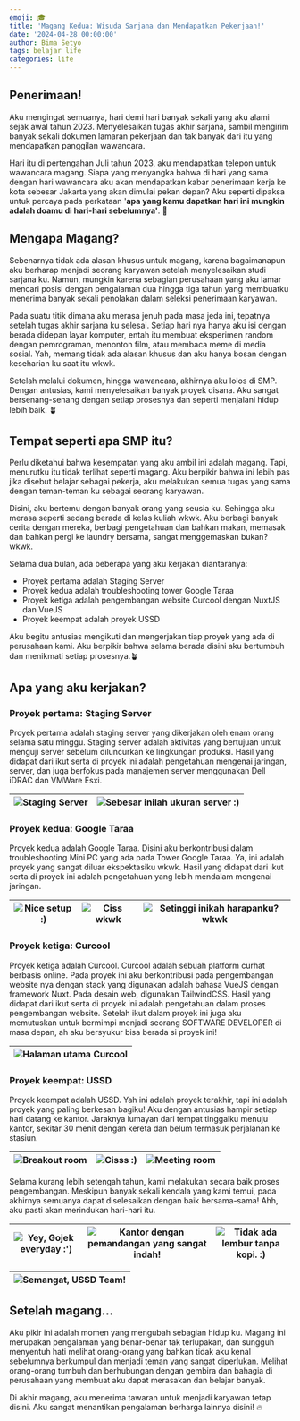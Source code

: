 ```yaml
---
emoji: 🎓
title: 'Magang Kedua: Wisuda Sarjana dan Mendapatkan Pekerjaan!'
date: '2024-04-28 00:00:00'
author: Bima Setyo
tags: belajar life
categories: life
---
```


## Penerimaan!

Aku mengingat semuanya, hari demi hari banyak sekali yang aku alami sejak awal tahun 2023. Menyelesaikan tugas akhir sarjana, sambil mengirim banyak sekali dokumen lamaran pekerjaan dan tak banyak dari itu yang mendapatkan panggilan wawancara.

Hari itu di pertengahan Juli tahun 2023, aku mendapatkan telepon untuk wawancara magang. Siapa yang menyangka bahwa di hari yang sama dengan hari wawancara aku akan mendapatkan kabar penerimaan kerja ke kota sebesar Jakarta yang akan dimulai pekan depan? Aku seperti dipaksa untuk percaya pada perkataan '**apa yang kamu dapatkan hari ini mungkin adalah doamu di hari-hari sebelumnya'**. 💪

## Mengapa Magang?

Sebenarnya tidak ada alasan khusus untuk magang, karena bagaimanapun aku berharap menjadi seorang karyawan setelah menyelesaikan studi sarjana ku. Namun, mungkin karena sebagian perusahaan yang aku lamar mencari posisi dengan pengalaman dua hingga tiga tahun yang membuatku menerima banyak sekali penolakan dalam seleksi penerimaan karyawan.

Pada suatu titik dimana aku merasa jenuh pada masa jeda ini, tepatnya setelah tugas akhir sarjana ku selesai. Setiap hari nya hanya aku isi dengan berada didepan layar komputer, entah itu membuat eksperimen random dengan pemrograman, menonton film, atau membaca meme di media sosial. Yah, memang tidak ada alasan khusus dan aku hanya bosan dengan keseharian ku saat itu wkwk.

Setelah melalui dokumen, hingga wawancara, akhirnya aku lolos di SMP. Dengan antusias, kami menyelesaikan banyak proyek disana. Aku sangat bersenang-senang dengan setiap prosesnya dan seperti menjalani hidup lebih baik. 🪴

## Tempat seperti apa SMP itu?

Perlu diketahui bahwa kesempatan yang aku ambil ini adalah magang. Tapi, menurutku itu tidak terlihat seperti magang. Aku berpikir bahwa ini lebih pas jika disebut belajar sebagai pekerja, aku melakukan semua tugas yang sama dengan teman-teman ku sebagai seorang karyawan.

Disini, aku bertemu dengan banyak orang yang seusia ku. Sehingga aku merasa seperti sedang berada di kelas kuliah wkwk. Aku berbagi banyak cerita dengan mereka, berbagi pengetahuan dan bahkan makan, memasak dan bahkan pergi ke laundry bersama, sangat menggemaskan bukan? wkwk.

Selama dua bulan, ada beberapa yang aku kerjakan diantaranya:

- Proyek pertama adalah Staging Server
- Proyek kedua adalah troubleshooting tower Google Taraa
- Proyek ketiga adalah pengembangan website Curcool dengan NuxtJS dan VueJS
- Proyek keempat adalah proyek USSD

Aku begitu antusias mengikuti dan mengerjakan tiap proyek yang ada di perusahaan kami. Aku berpikir bahwa selama berada disini aku bertumbuh dan menikmati setiap prosesnya.🪴

## Apa yang aku kerjakan?

### Proyek pertama: Staging Server

Proyek pertama adalah staging server yang dikerjakan oleh enam orang selama satu minggu. Staging server adalah aktivitas yang bertujuan untuk menguji server sebelum diluncurkan ke lingkungan produksi. Hasil yang didapat dari ikut serta di proyek ini adalah pengetahuan mengenai jaringan, server, dan juga berfokus pada manajemen server menggunakan Dell iDRAC dan VMWare Esxi.

| ![Staging Server](staging-server-1.jpg) | ![Sebesar inilah ukuran server :)](staging-server-2.jpg) |
| --------------------------------------- | -------------------------------------------------------- |

### Proyek kedua: Google Taraa

Proyek kedua adalah Google Taraa. Disini aku berkontribusi dalam troubleshooting Mini PC yang ada pada Tower Google Taraa. Ya, ini adalah proyek yang sangat diluar ekspektasiku wkwk. Hasil yang didapat dari ikut serta di proyek ini adalah pengetahuan yang lebih mendalam mengenai jaringan.

| ![Nice setup :)](google-taraa-1.jpg) | ![Ciss wkwk](google-taraa-2.jpg) | ![Setinggi inikah harapanku? wkwk](google-taraa-3.jpg) |
| ------------------------------------ | -------------------------------- | ------------------------------------------------------ |

### Proyek ketiga: Curcool

Proyek ketiga adalah Curcool. Curcool adalah sebuah platform curhat berbasis online. Pada proyek ini aku berkontribusi pada pengembangan website nya dengan stack yang digunakan adalah bahasa VueJS dengan framework Nuxt. Pada desain web, digunakan TailwindCSS. Hasil yang didapat dari ikut serta di proyek ini adalah pengetahuan dalam proses pengembangan website. Setelah ikut dalam proyek ini juga aku memutuskan untuk bermimpi menjadi seorang SOFTWARE DEVELOPER di masa depan, ah aku bersyukur bisa berada si proyek ini!

| ![Halaman utama Curcool](curcool.png) |
| ------------------------------------- |

### Proyek keempat: USSD

Proyek keempat adalah USSD. Yah ini adalah proyek terakhir, tapi ini adalah proyek yang paling berkesan bagiku! Aku dengan antusias hampir setiap hari datang ke kantor. Jaraknya lumayan dari tempat tinggalku menuju kantor, sekitar 30 menit dengan kereta dan belum termasuk perjalanan ke stasiun.

| ![Breakout room](ussd-1.jpg) | ![Cisss :)](ussd-2.jpg) | ![Meeting room](ussd-3.jpg) |
| ---------------------------- | ----------------------- | --------------------------- |

Selama kurang lebih setengah tahun, kami melakukan secara baik proses pengembangan. Meskipun banyak sekali kendala yang kami temui, pada akhirnya semuanya dapat diselesaikan dengan baik bersama-sama! Ahh, aku pasti akan merindukan hari-hari itu.

| ![Yey, Gojek everyday :')](ussd-4.jpg) | ![Kantor dengan pemandangan yang sangat indah!](ussd-5.jpg) | ![Tidak ada lembur tanpa kopi. :)](ussd-6.jpg) |
| -------------------------------------- | ----------------------------------------------------------- | ---------------------------------------------- |

| ![Semangat, USSD Team!](ussd-7.jpg) |
| ----------------------------------- |

## Setelah magang…

Aku pikir ini adalah momen yang mengubah sebagian hidup ku. Magang ini merupakan pengalaman yang benar-benar tak terlupakan, dan sungguh menyentuh hati melihat orang-orang yang bahkan tidak aku kenal sebelumnya berkumpul dan menjadi teman yang sangat diperlukan. Melihat orang-orang tumbuh dan berhubungan dengan gembira dan bahagia di perusahaan yang membuat aku dapat merasakan dan belajar banyak.

Di akhir magang, aku menerima tawaran untuk menjadi karyawan tetap disini. Aku sangat menantikan pengalaman berharga lainnya disini! 🔥

```toc

```
